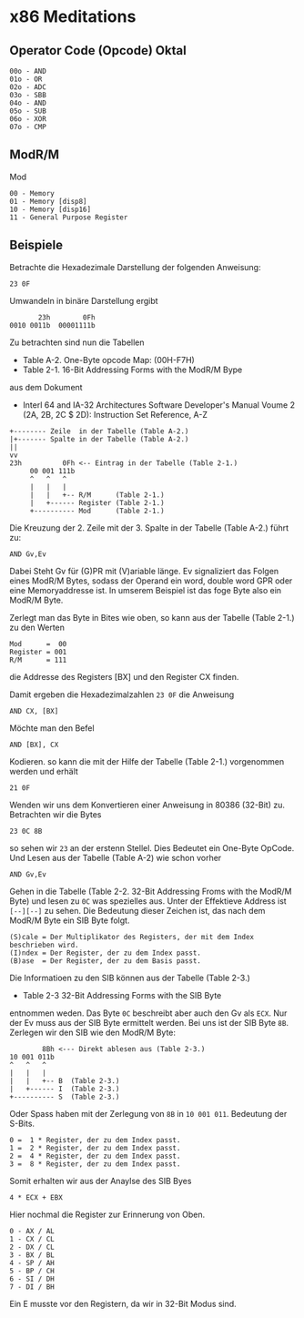 # x86 Meditations


## Operator Code (Opcode) Oktal
```
00o - AND
01o - OR
02o - ADC
03o - SBB
04o - AND
05o - SUB
06o - XOR
07o - CMP
```

## ModR/M

Mod
```
00 - Memory
01 - Memory [disp8]
10 - Memory [disp16]
11 - General Purpose Register
```

## Beispiele

Betrachte die Hexadezimale Darstellung der folgenden Anweisung:
```
23 0F
```
Umwandeln in binäre Darstellung ergibt
```
       23h        0Fh
0010 0011b  00001111b
```
Zu betrachten sind nun die Tabellen

- Table A-2. One-Byte opcode Map: (00H-F7H)
- Table 2-1. 16-Bit Addressing Forms with the ModR/M Bype

aus dem Dokument

- Interl 64 and IA-32 Architectures Software Developer's Manual Voume 2 (2A, 2B, 2C $ 2D): Instruction Set Reference, A-Z


```
+-------- Zeile  in der Tabelle (Table A-2.)
|+------- Spalte in der Tabelle (Table A-2.)
||
vv
23h          0Fh <-- Eintrag in der Tabelle (Table 2-1.)
     00 001 111b
     ^   ^   ^
     |   |   |
     |   |   +-- R/M      (Table 2-1.)
     |   +------ Register (Table 2-1.)
     +---------- Mod      (Table 2-1.)
```

Die Kreuzung der 2. Zeile mit der 3. Spalte in der Tabelle (Table A-2.) führt zu:
```
AND Gv,Ev
```

Dabei Steht Gv für (G)PR mit (V)ariable länge. Ev signaliziert das Folgen eines ModR/M Bytes, sodass der Operand ein word, double word GPR oder eine Memoryaddresse ist. In umserem Beispiel ist das foge Byte also ein ModR/M Byte.

Zerlegt man das Byte in Bites wie oben, so kann aus der Tabelle (Table 2-1.) zu den Werten
```
Mod      =  00
Register = 001
R/M      = 111
```
die Addresse des Registers [BX] und den Register CX finden.


Damit ergeben die Hexadezimalzahlen `23 0F` die Anweisung
```
AND CX, [BX]
```

Möchte man den Befel
```
AND [BX], CX
```
Kodieren. so kann die mit der Hilfe der Tabelle (Table 2-1.) vorgenommen werden und erhält
```
21 0F
```

Wenden wir uns dem Konvertieren einer Anweisung in 80386 (32-Bit) zu. Betrachten wir die Bytes
```
23 0C 8B
```
so sehen wir `23` an der erstenn Stellel. Dies Bedeutet ein One-Byte OpCode. Und Lesen aus der Tabelle (Table A-2) wie schon vorher
```
AND Gv,Ev
```
Gehen in die Tabelle (Table 2-2. 32-Bit Addressing Froms with the ModR/M Byte) und lesen zu `0C` was spezielles aus. Unter der Effektieve Address ist `[--][--]` zu sehen. Die Bedeutung dieser Zeichen ist, das nach dem ModR/M Byte ein SIB Byte folgt.
```
(S)cale = Der Multiplikator des Registers, der mit dem Index beschrieben wird.
(I)ndex = Der Register, der zu dem Index passt.
(B)ase  = Der Register, der zu dem Basis passt.
```
Die Informatioen zu den SIB können aus der Tabelle (Table 2-3.)
- Table 2-3 32-Bit Addressing Forms with the SIB Byte

entnommen weden. Das Byte `0C` beschreibt aber auch den Gv als `ECX`. Nur der Ev muss aus der SIB Byte ermittelt werden. Bei uns ist der SIB Byte `8B`. Zerlegen wir den SIB wie den ModR/M Byte:
```
        8Bh <--- Direkt ablesen aus (Table 2-3.)
10 001 011b
^   ^   ^
|   |   |
|   |   +-- B  (Table 2-3.)
|   +------ I  (Table 2-3.)
+---------- S  (Table 2-3.)

```
Oder Spass haben mit der Zerlegung von `8B` in `10 001 011`. Bedeutung der S-Bits.
```
0 =  1 * Register, der zu dem Index passt.
1 =  2 * Register, der zu dem Index passt.
2 =  4 * Register, der zu dem Index passt.
3 =  8 * Register, der zu dem Index passt.
```
Somit erhalten wir aus der Anaylse des SIB Byes
```
4 * ECX + EBX
```
Hier nochmal die Register zur Erinnerung von Oben.
```
0 - AX / AL
1 - CX / CL
2 - DX / CL
3 - BX / BL
4 - SP / AH
5 - BP / CH
6 - SI / DH
7 - DI / BH
```
Ein E musste vor den Registern, da wir in 32-Bit Modus sind.
